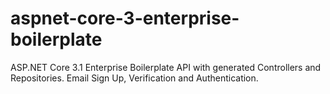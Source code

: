 # aspnet-core-3-enterprise-boilerplate
 ASP.NET Core 3.1 Enterprise Boilerplate API with generated Controllers and Repositories.  Email Sign Up, Verification and Authentication.
